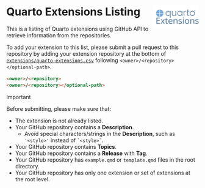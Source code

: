 # Quarto Extensions Listing <img src="assets/media/quarto-extensions.svg" align="right" width="120" alt="Quarto extensions logo"/>

This is a listing of Quarto extensions using GitHub API to retrieve information from the repositories.

To add your extension to this list, please submit a pull request to this repository by adding your extension repository at the bottom of [`extensions/quarto-extensions.csv`](https://github.com/mcanouil/quarto-extensions/edit/main/extensions/quarto-extensions.csv) following `<owner>/<repository></optional-path>`.

```md
<owner>/<repository>
<owner>/<repository></optional-path>
```

> [!IMPORTANT]
> Before submitting, please make sure that:
>
> - The extension is not already listed.
> - Your GitHub repository contains a **Description**.
>   - Avoid special characters/strings in the **Description**, such as `'<style>'` instead of `` `<style>` ``.
> - Your GitHub repository contains **Topics**.
> - Your GitHub repository contains a **Release** with **Tag**.
> - Your GitHub repository has `example.qmd` or `template.qmd` files in the root directory.
> - Your GitHub repository has only one extension or set of extensions at the root level.
